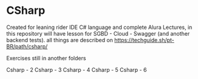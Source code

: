 # CSharp
 Created for leaning rider IDE C# language and complete Alura Lectures, in this repository will have lesson for SGBD - Cloud - Swagger (and another backend tests). all things are described on https://techguide.sh/pt-BR/path/csharp/


Exercises still in another folders

 Csharp - 2
 Csharp - 3
 Csharp - 4
 Csharp - 5
 Csharp - 6
 

